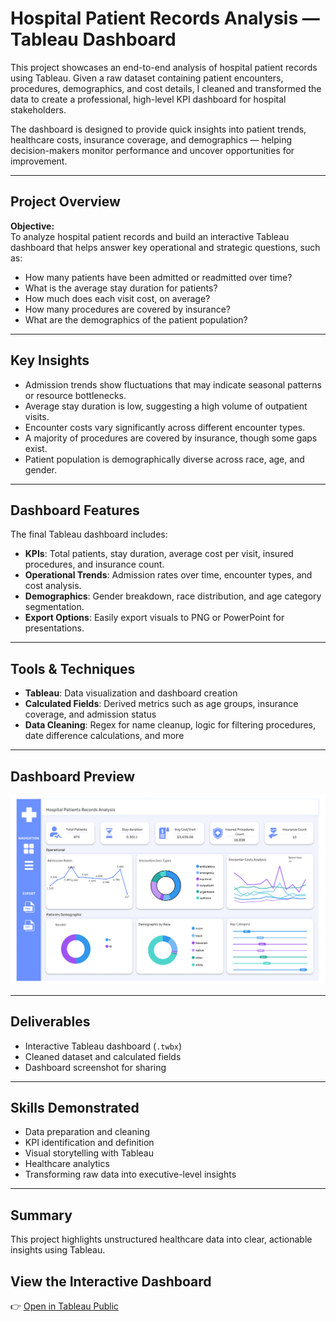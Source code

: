 # Hospital Patient Records Analysis — Tableau Dashboard

This project showcases an end-to-end analysis of hospital patient records using Tableau. Given a raw dataset containing patient encounters, procedures, demographics, and cost details, I cleaned and transformed the data to create a professional, high-level KPI dashboard for hospital stakeholders.

The dashboard is designed to provide quick insights into patient trends, healthcare costs, insurance coverage, and demographics — helping decision-makers monitor performance and uncover opportunities for improvement.

---

## Project Overview

**Objective:**  
To analyze hospital patient records and build an interactive Tableau dashboard that helps answer key operational and strategic questions, such as:

- How many patients have been admitted or readmitted over time?
- What is the average stay duration for patients?
- How much does each visit cost, on average?
- How many procedures are covered by insurance?
- What are the demographics of the patient population?

---

## Key Insights

- Admission trends show fluctuations that may indicate seasonal patterns or resource bottlenecks.
- Average stay duration is low, suggesting a high volume of outpatient visits.
- Encounter costs vary significantly across different encounter types.
- A majority of procedures are covered by insurance, though some gaps exist.
- Patient population is demographically diverse across race, age, and gender.

---

## Dashboard Features

The final Tableau dashboard includes:

-  **KPIs**: Total patients, stay duration, average cost per visit, insured procedures, and insurance count.
-  **Operational Trends**: Admission rates over time, encounter types, and cost analysis.
-  **Demographics**: Gender breakdown, race distribution, and age category segmentation.
-  **Export Options**: Easily export visuals to PNG or PowerPoint for presentations.

---

## Tools & Techniques

- **Tableau**: Data visualization and dashboard creation
- **Calculated Fields**: Derived metrics such as age groups, insurance coverage, and admission status
- **Data Cleaning**: Regex for name cleanup, logic for filtering procedures, date difference calculations, and more

---

## Dashboard Preview

![Dashboard Overview](https://github.com/Anokhi-hirsch/Hospital-Patient-Records-Analysis/blob/main/Tableau%20Dashboard.png)

---

##  Deliverables

- Interactive Tableau dashboard (`.twbx`)
- Cleaned dataset and calculated fields
- Dashboard screenshot for sharing

---

##  Skills Demonstrated

- Data preparation and cleaning
- KPI identification and definition
- Visual storytelling with Tableau
- Healthcare analytics
- Transforming raw data into executive-level insights

---

##  Summary

This project highlights unstructured healthcare data into clear, actionable insights using Tableau. 

## View the Interactive Dashboard

👉 [Open in Tableau Public](https://public.tableau.com/app/profile/anokhi.hirschelman/viz/PatientsRecordsAnalysis/Overview)

